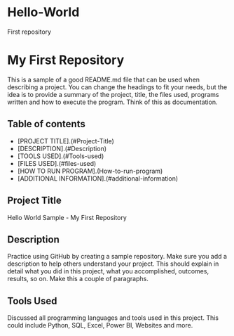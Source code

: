 # Hello-World
First repository

# My First Repository
This is a sample of a good README.md file that can be used when describing a project. You can change the headings to fit your needs, but the idea is to provide a summary of the project, title, the files used, programs written and how to execute the program. Think of this as documentation.

## Table of contents

- [PROJECT TITLE].(#Project-Title)
- [DESCRIPTION].(#Description)
- [TOOLS USED].(#Tools-used)
- [FILES USED].(#files-used)
- [HOW TO RUN PROGRAM].(How-to-run-program)
- [ADDITIONAL INFORMATION].(#additional-information)

## Project Title

Hello World Sample - My First Repository

## Description

Practice using GitHub by creating a sample repository. Make sure you add a description to help others understand your project. This should explain in detail what you did in this project, what you accomplished, outcomes, results, so on. Make this a couple of paragraphs.

## Tools Used

Discussed all programming languages and tools used in this project. This could include Python, SQL, Excel, Power BI, Websites and more.



